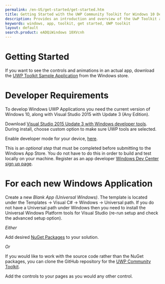 ```yaml
---
permalink: /en-US/get-started/get-started.htm
title: Getting Started with the UWP Community Toolkit for Windows 10 Developers
description: Provides an introduction and overview of the UwP Toolkit and its documentation
keywords: windows, app, toolkit, get started, UWP toolkit
layout: default
search.product: eADQiWindows 10XVcnh
---
```


# Getting Started

If you want to see the controls and animations in an actual app, download the [UWP Toolkit Sample Application](https://www.microsoft.com/store/apps/9nblggh4tlcq) from the Windows store.  

# Developer Requirements

To develop Windows UWP Applications you need the current version of Windows 10, along with Visual Studio 2015 with Update 3 (Any Edition).

Download [Visual Studio 2015 Update 3 with Windows developer tools](https://developer.microsoft.com/en-us/windows/downloads). During install, choose custom option to make sure UWP tools are selected. 

Enable developer mode for your device, [here](https://msdn.microsoft.com/windows/uwp/get-started/enable-your-device-for-development). 

This is an _optional step_ that must be completed before submitting to the Windows App Store.  You do not have to do this in order to build and test locally on your machine. Register as an app developer [Windows Dev Center sign up page](https://msdn.microsoft.com/windows/uwp/get-started/sign-up). 

# For each new Windows Application

Create a new *Blank App (Universal Windows)*. The template is located under the Templates -> Visual C# -> Windows -> Universal path.  If you do not have a Universal path under Windows then you need to install the Universal Windows Platform tools for Visual Studio (re-run setup and check the advanced setup option).

_Either_

Add desired [NuGet Packages](nugetpackages.htm) to your solution.

_Or_

If you would like to work with the source code rather than the NuGet packages, you can clone the GitHub repository for the [UWP Community Toolkit](https://github.com/Microsoft/UWPCommunityToolkit). 

Add the controls to your pages as you would any other control.
